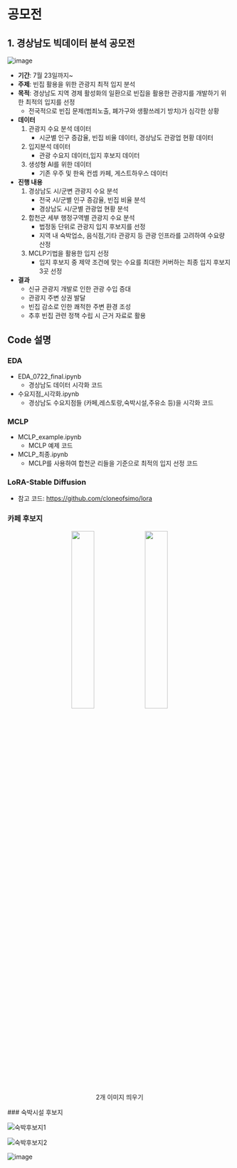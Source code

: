 
**공모전**
==================================================================================================================================
## 1. 경상남도 빅데이터 분석 공모전



![image](https://github.com/user-attachments/assets/40c389f1-b076-4192-a24d-08ca1a5ea8cc)






 * <b>기간</b>: 7월 23일까지~
 * <b>주제</b>: 빈집 활용을 위한 관광지 최적 입지 분석
 * <b>목적</b>: 경상남도 지역 경제 활성화의 일환으로 빈집을 활용한 관광지를 개발하기 위한 최적의 입지를 선정
   - 전국적으로 빈집 문제(범죄노출, 폐가구와 생활쓰레기 방치)가 심각한 상황
 * <b>데이터</b>
   1. 관광지 수요 분석 데이터
      - 시군별 인구 증감율, 빈집 비율 데이터, 경상남도 관광업 현황 데이터
   2. 입지분석 데이터
      - 관광 수요지 데이터,입지 후보지 데이터
   3. 생성형 AI를 위한 데이터
      - 기존 우주 및 한옥 컨셉 카페, 게스트하우스 데이터
* <b>진행 내용</b>
  1. 경상남도 시/군변 관광지 수요 분석
     - 전국 시/군별 인구 증감율, 빈집 비율 분석
     - 경상남도 시/군별 관광업 현황 분석
  2. 합천군 세부 행정구역별 관광지 수요 분석
     - 법정동 단위로 관광지 입지 후보지를 선정
     - 지역 내 숙박업소, 음식점,기타 관광지 등 관광 인프라를 고려하여 수요량 산정
  3. MCLP기법을 활용한 입지 선정
     - 입지 후보지 중 제약 조건에 맞는 수요를 최대한 커버하는 최종 입지 후보지 3곳 선정
* <b>결과</b>
  - 신규 관광지 개발로 인한 관광 수입 증대
  - 관광지 주변 상권 발달
  - 빈집 감소로 인한 쾌적한 주변 환경 조성
  - 추후 빈집 관련 정책 수립 시 근거 자료로 활용



## Code 설명

### EDA 
 - EDA_0722_final.ipynb
   - 경상남도 데이터 시각화 코드
 - 수요지점_시각화.ipynb
   - 경상남도 수요지점들 (카페,레스토랑,숙박시설,주유소 등)을 시각화 코드
     
### MCLP
 - MCLP_example.ipynb
   - MCLP 예제 코드
 - MCLP_최종.ipynb
   - MCLP를 사용하여 합천군 리들을 기준으로 최적의 입지 선정 코드
     
### LoRA-Stable Diffusion
 - 참고 코드: https://github.com/cloneofsimo/lora
   
### 카페 후보지

<p align="center">  <img src="https://github.com/user-attachments/assets/ec73b6ff-abba-4ed8-a03f-1a66540b775b" align="center" width="32%">  <img src="https://github.com/user-attachments/assets/6ead664d-a281-4434-8d07-d2f861870e2a" align="center" width="32%">   <figcaption align="center"><b></b>2개 이미지 띄우기</b></figcaption></p>
### 숙박시설 후보지

![숙박후보지1](https://github.com/user-attachments/assets/9c3a6db3-c854-41c1-a972-9053e4691aa6)

![숙박후보지2](https://github.com/user-attachments/assets/21ebdc04-0ff0-47c0-87af-c621b8cc9eac)

![image](https://github.com/user-attachments/assets/c8056186-090d-4497-bd43-33449d9b604f)
